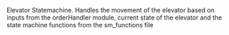 Elevator Statemachine. Handles the movement of the elevator based on inputs from the orderHandler module, current state of the elevator and the state machine functions from the sm_functions file 
